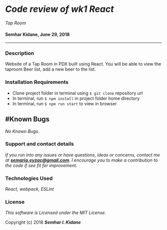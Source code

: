 # _Code review of wk1 React_

_Tap Room_

#### Semhar Kidane, June 29, 2018
---
### Description
 Website of a Tap Room in PDX built using React. You will be able to view the taproom Beer list, add a new beer to the list.

### Installation Requirements
* Clone project folder in terminal using `$ git clone` repository url
* In terminal, run `$ npm install` in project folder home directory
* In terminal, run `$ npm run start` to view in browser

## #Known Bugs

_No Known Bugs._

### Support and contact details

_If you run into any issues or have questions, ideas or concerns, contact me at **semaria.eyzac@gmail.com**. I encourage you to make a contribution to the code if see fit for improvement._

### Technologies Used

_React, webpack, ESLint_

### License

*This software is Licensed under the MIT License.*

Copyright (c) 2018 **_Semhar I. Kidane_**

